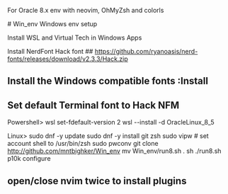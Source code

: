 For Oracle 8.x env with neovim, OhMyZsh and colorls

\# Win_env
Windows env setup

Install WSL and Virtual Tech in Windows Apps

Install NerdFont Hack font
\## https://github.com/ryanoasis/nerd-fonts/releases/download/v2.3.3/Hack.zip
## Install the Windows compatible fonts <right-click>:Install
## Set default Terminal font to Hack NFM

Powershell>
wsl set-fdefault-version 2
wsl --install -d OracleLinux_8_5

Linux>
sudo dnf -y update
sudo dnf -y install git zsh
sudo vipw # set account shell to /usr/bin/zsh
sudo pwconv
git clone http://github.com/mntbighker/Win_env
mv Win_env/run8.sh .
sh ./run8.sh
p10k configure

## open/close nvim twice to install plugins
